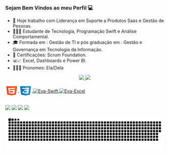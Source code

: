 ###  Sejam Bem Vindos ao meu Perfil 💻 

- 💼 Hoje trabalho com Liderança em Suporte a Produtos Saas e Gestão de Pessoas.
- 👩🏽‍🎓 Estudante de Tecnologia, Programação Swift e Análise Comportamental.
- 🎓 Formada em : Gestão de TI e pós graduação em : Gestão e Governança em Tecnologia da Informação.
- 🎫 Certificações: Scrum Foundation.
- 📊📈 Excel, Dashboards e Power BI.
- 💁🏽‍♀️ Pronomes: Ela/Dela

<div align="center">
  <a href="https://github.com/evaneidemendes">
  <img height="120em" src="https://github-readme-stats.vercel.app/api?username=evaneidemendes&show_icons=true&theme=dracula&include_all_commits=true&count_private=true"/>
  <img height="120em" src="https://github-readme-stats.vercel.app/api/top-langs/?username=evaneidemendes&layout=compact&langs_count=7&theme=dracula"/>
</div>
<div style="display: inline_block"><br>
 
  <img align="center" alt="Eva-HTML" height="30" width="40" src="https://raw.githubusercontent.com/devicons/devicon/master/icons/html5/html5-original.svg">
  <img align="center" alt="Eva-CSS" height="30" width="40" src="https://raw.githubusercontent.com/devicons/devicon/master/icons/css3/css3-original.svg">
  <img align="center" alt="Eva-Swift" height="30" width="40" src="https://cdn.jsdelivr.net/gh/devicons/devicon/icons/swift/swift-original.svg">
  <img align="center" alt="Eva-Excel" height="30" width="40" src="https://img.icons8.com/office/100/000000/xls.png"/>
  </div>
  
  ##
 
<div> 
  <a href="https://www.youtube.com/channel/EvaneideMendes" target="_blank"><img src="https://img.shields.io/badge/YouTube-FF0000?style=for-the-badge&logo=youtube&logoColor=white" target="_blank"></a>
  <a href="https://instagram.com/evasm_" target="_blank"><img src="https://img.shields.io/badge/-Instagram-%23E4405F?style=for-the-badge&logo=instagram&logoColor=white" target="_blank"></a>
  <a href = "mailto:esm.mendes@gmail.com"><img src="https://img.shields.io/badge/-Gmail-%23333?style=for-the-badge&logo=gmail&logoColor=white" target="_blank"></a>
  <a href="https://www.linkedin.com/in/evaneidemendes" target="_blank"><img src="https://img.shields.io/badge/-LinkedIn-%230077B5?style=for-the-badge&logo=linkedin&logoColor=white" target="_blank"></a> 
  </div>
 
  ![Snake animation](https://github.com/evaneidemendes/evaneidemendes/blob/output/github-contribution-grid-snake.svg)
 
</div>
